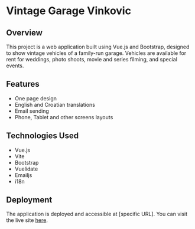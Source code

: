 # Vintage Garage Vinkovic

## Overview
This project is a web application built using Vue.js and Bootstrap, designed to show vintage vehicles of a family-run garage. Vehicles are available for rent for weddings, photo shoots, movie and series filming, and special events.

## Features
- One page design
- English and Croatian translations
- Email sending
- Phone, Tablet and other screens layouts

## Technologies Used
- Vue.js
- Vite
- Bootstrap
- Vuelidate
- Emailjs
- i18n

## Deployment
The application is deployed and accessible at [specific URL]. You can visit the live site [here](hhttps://markobenjak.github.io/vintage-garage/).
